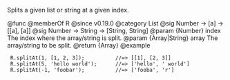 Splits a given list or string at a given index.

@func
@memberOf R
@since v0.19.0
@category List
@sig Number -> [a] -> [[a], [a]]
@sig Number -> String -> [String, String]
@param {Number} index The index where the array/string is split.
@param {Array|String} array The array/string to be split.
@return {Array}
@example

     R.splitAt(1, [1, 2, 3]);          //=> [[1], [2, 3]]
     R.splitAt(5, 'hello world');      //=> ['hello', ' world']
     R.splitAt(-1, 'foobar');          //=> ['fooba', 'r']

